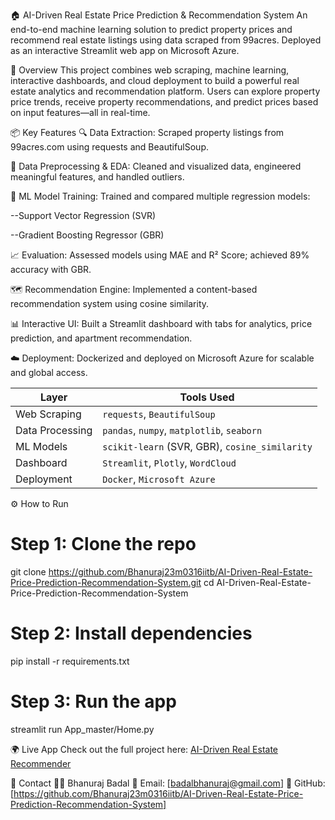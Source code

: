 
🏠 AI-Driven Real Estate Price Prediction & Recommendation System
An end-to-end machine learning solution to predict property prices and recommend real estate listings using data scraped from 99acres. Deployed as an interactive Streamlit web app on Microsoft Azure.

🚀 Overview
This project combines web scraping, machine learning, interactive dashboards, and cloud deployment to build a powerful real estate analytics and recommendation platform. Users can explore property price trends, receive property recommendations, and predict prices based on input features—all in real-time.

📦 Key Features
🔍 Data Extraction: Scraped property listings from 99acres.com using requests and BeautifulSoup.

🧹 Data Preprocessing & EDA: Cleaned and visualized data, engineered meaningful features, and handled outliers.

🧠 ML Model Training: Trained and compared multiple regression models:

--Support Vector Regression (SVR)

--Gradient Boosting Regressor (GBR)

📈 Evaluation: Assessed models using MAE and R² Score; achieved 89% accuracy with GBR.

🗺️ Recommendation Engine: Implemented a content-based recommendation system using cosine similarity.

📊 Interactive UI: Built a Streamlit dashboard with tabs for analytics, price prediction, and apartment recommendation.

☁️ Deployment: Dockerized and deployed on Microsoft Azure for scalable and global access.

| Layer           | Tools Used                                     |
| --------------- | ---------------------------------------------- |
| Web Scraping    | `requests`, `BeautifulSoup`                    |
| Data Processing | `pandas`, `numpy`, `matplotlib`, `seaborn`     |
| ML Models       | `scikit-learn` (SVR, GBR), `cosine_similarity` |
| Dashboard       | `Streamlit`, `Plotly`, `WordCloud`             |
| Deployment      | `Docker`, `Microsoft Azure`                    |

⚙️ How to Run
# Step 1: Clone the repo
git clone https://github.com/Bhanuraj23m0316iitb/AI-Driven-Real-Estate-Price-Prediction-Recommendation-System.git
cd AI-Driven-Real-Estate-Price-Prediction-Recommendation-System

# Step 2: Install dependencies
pip install -r requirements.txt

# Step 3: Run the app
streamlit run App_master/Home.py

🌍 Live App
Check out the full project here: [AI-Driven Real Estate Recommender](https://realestateprice-csekbrbvegfge0f6.southeastasia-01.azurewebsites.net/)

📩 Contact
👨‍💻 Bhanuraj Badal
📧 Email: [badalbhanuraj@gmail.com]
🔗 GitHub: [https://github.com/Bhanuraj23m0316iitb/AI-Driven-Real-Estate-Price-Prediction-Recommendation-System]


